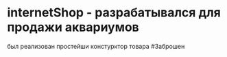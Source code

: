 # internetShop - разрабатывался для продажи аквариумов
был реализован простейши констурктор товара
#Заброшен
